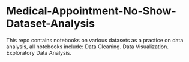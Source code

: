 # Medical-Appointment-No-Show-Dataset-Analysis
This repo contains notebooks on various datasets as a practice on data analysis, all notebooks include:  Data Cleaning. Data Visualization. Exploratory Data Analysis.
